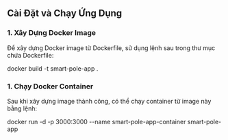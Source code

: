 ## Cài Đặt và Chạy Ứng Dụng

### 1. **Xây Dựng Docker Image**

Để xây dựng Docker image từ Dockerfile, sử dụng lệnh sau trong thư mục chứa Dockerfile:

docker build -t smart-pole-app .

### 1. **Chạy Docker Container**

Sau khi xây dựng image thành công, có thể chạy container từ image này bằng lệnh:

docker run -d -p 3000:3000 --name smart-pole-app-container smart-pole-app
